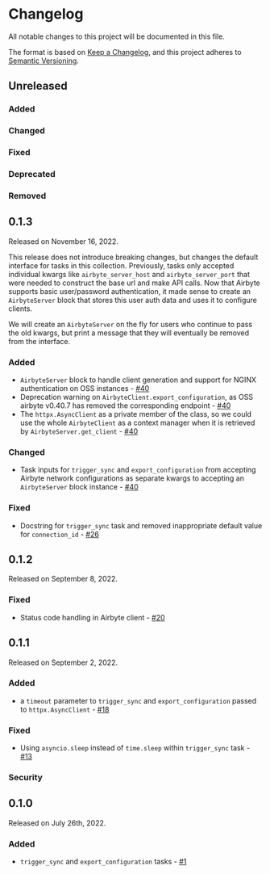 # Changelog

All notable changes to this project will be documented in this file.

The format is based on [Keep a Changelog](https://keepachangelog.com/en/1.0.0/),
and this project adheres to [Semantic Versioning](https://semver.org/spec/v2.0.0.html).

## Unreleased

### Added

### Changed

### Fixed

### Deprecated

### Removed

## 0.1.3

Released on November 16, 2022.

This release does not introduce breaking changes, but changes the default interface for tasks in this collection. Previously, tasks only accepted individual kwargs like `airbyte_server_host` and `airbyte_server_port` that were needed to construct the base url and make API calls. Now that Airbyte supports basic user/password authentication, it made sense to create an `AirbyteServer` block that stores this user auth data and uses it to configure clients. 

We will create an `AirbyteServer` on the fly for users who continue to pass the old kwargs, but print a message that they will eventually be removed from the interface.

### Added
- `AirbyteServer` block to handle client generation and support for NGINX authentication on OSS instances - [#40](https://github.com/PrefectHQ/prefect-airbyte/pull/40)
- Deprecation warning on `AirbyteClient.export_configuration`, as OSS airbyte v0.40.7 has removed the corresponding endpoint - [#40](https://github.com/PrefectHQ/prefect-airbyte/pull/40)
- The `httpx.AsyncClient` as a private member of the class, so we could use the whole `AirbyteClient` as a context manager when it is retrieved by `AirbyteServer.get_client` - [#40](https://github.com/PrefectHQ/prefect-airbyte/pull/40)

### Changed
- Task inputs for `trigger_sync` and `export_configuration` from accepting Airbyte network configurations as separate kwargs to accepting an `AirbyteServer` block instance - [#40](https://github.com/PrefectHQ/prefect-airbyte/pull/40)


### Fixed
- Docstring for `trigger_sync` task and removed inappropriate default value for `connection_id` - [#26](https://github.com/PrefectHQ/prefect-airbyte/pull/26)

## 0.1.2

Released on September 8, 2022.

### Fixed

- Status code handling in Airbyte client - [#20](https://github.com/PrefectHQ/prefect-airbyte/pull/20)

## 0.1.1

Released on September 2, 2022.

### Added

- a `timeout` parameter to `trigger_sync` and `export_configuration` passed to `httpx.AsyncClient` - [#18](https://github.com/PrefectHQ/prefect-airbyte/pull/18)

### Fixed

- Using `asyncio.sleep` instead of `time.sleep` within `trigger_sync` task - [#13](https://github.com/PrefectHQ/prefect-airbyte/pull/13)

### Security

## 0.1.0

Released on July 26th, 2022.

### Added

- `trigger_sync` and `export_configuration` tasks - [#1](https://github.com/PrefectHQ/prefect-airbyte/pull/1)
